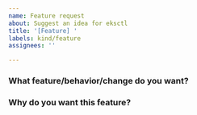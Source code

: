 ```yaml
---
name: Feature request
about: Suggest an idea for eksctl
title: '[Feature] '
labels: kind/feature
assignees: ''

---
```


<!--
Thank you for opening this feature request! You are helping make eksctl a better project :)
In order to help us process this request faster, please provide as much detail as possible.

Before creating a feature request, please search existing issues to see if this request has already been made. If there is a similar feature request please up-vote it and/or add your comments to it instead.

For more information on how to contribute to eksctl, please refer to our contributing docs.
https://github.com/eksctl-io/eksctl/blob/main/CONTRIBUTING.md#opening-issues
-->

### What feature/behavior/change do you want?
<!--
A clear and concise description of the change you would like to see in eksctl.

Do not hesitate, when appropriate, to share the exact commands or API you would like,
and/or to share a diagram (e.g.: asciiflow.com): "a picture is worth a thousand words".
-->

### Why do you want this feature?
<!--
A clear and concise description of why you want this feature.
What is it you are trying to accomplish?
Include use-cases and any specific constraints you may have.
-->
